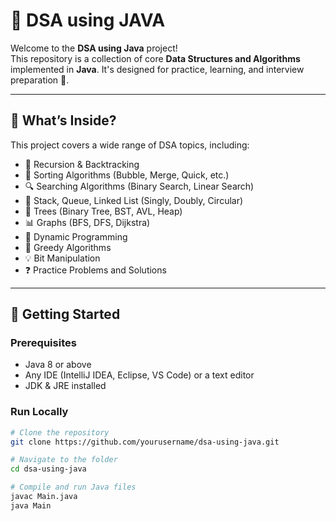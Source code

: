 # 📘 DSA using JAVA

Welcome to the **DSA using Java** project!  
This repository is a collection of core **Data Structures and Algorithms** implemented in **Java**. It's designed for practice, learning, and interview preparation 🚀.

---

## 🧠 What’s Inside?

This project covers a wide range of DSA topics, including:

- 🔁 Recursion & Backtracking
- 🧮 Sorting Algorithms (Bubble, Merge, Quick, etc.)
- 🔍 Searching Algorithms (Binary Search, Linear Search)
- 🧱 Stack, Queue, Linked List (Singly, Doubly, Circular)
- 🌲 Trees (Binary Tree, BST, AVL, Heap)
- 📊 Graphs (BFS, DFS, Dijkstra)
- 🧩 Dynamic Programming
- 🧵 Greedy Algorithms
- 💡 Bit Manipulation
- ❓ Practice Problems and Solutions

---

## 🚀 Getting Started

### Prerequisites

- Java 8 or above
- Any IDE (IntelliJ IDEA, Eclipse, VS Code) or a text editor
- JDK & JRE installed

### Run Locally

```bash
# Clone the repository
git clone https://github.com/yourusername/dsa-using-java.git

# Navigate to the folder
cd dsa-using-java

# Compile and run Java files
javac Main.java
java Main

